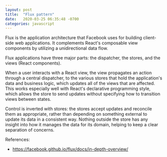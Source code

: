```yaml
---
layout: post
title:  "Flux pattern"
date:   2020-03-25 06:35:48 -0700
categories: javascript
---
```


Flux is the application architecture that Facebook uses for building client-side web applications. It complements React's composable view components by utilizing a unidirectional data flow. 

Flux applications have three major parts: the dispatcher, the stores, and the views (React components).

When a user interacts with a React view, the view propagates an action through a central dispatcher, to the various stores that hold the application's data and business logic, which updates all of the views that are affected. This works especially well with React's declarative programming style, which allows the store to send updates without specifying how to transition views between states.

Control is inverted with stores: the stores accept updates and reconcile them as appropriate, rather than depending on something external to update its data in a consistent way. Nothing outside the store has any insight into how it manages the data for its domain, helping to keep a clear separation of concerns.

References:
- https://facebook.github.io/flux/docs/in-depth-overview/
